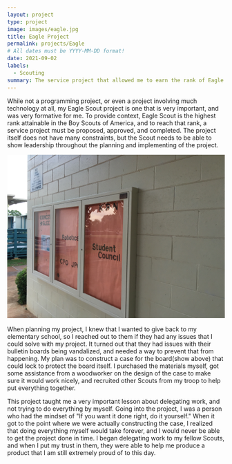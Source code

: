 ```yaml
---
layout: project
type: project
image: images/eagle.jpg
title: Eagle Project
permalink: projects/Eagle
# All dates must be YYYY-MM-DD format!
date: 2021-09-02
labels:
  - Scouting
summary: The service project that allowed me to earn the rank of Eagle Scout.
---
```

While not a programming project, or even a project involving much technology at all, my Eagle Scout project is one that is very important, and was very formative for me. To provide context, Eagle Scout is the highest rank attainable in the Boy Scouts of America, and to reach that rank, a service project must be proposed, approved, and completed. The project itself does not have many constraints, but the Scout needs to be able to show leadership throughout the planning and implementing of the project.

<img class="ui image" src="../images/EagleProject.JPG">

When planning my project, I knew that I wanted to give back to my elementary school, so I reached out to them if they had any issues that I could solve with my project. It turned out that they had issues with their bulletin boards being vandalized, and needed a way to prevent that from happening. My plan was to construct a case for the board(show above) that could lock to protect the board itself. I purchased the materials myself, got some assistance from a woodworker on the design of the case to make sure it would work nicely, and recruited other Scouts from my troop to help put everything together.

This project taught me a very important lesson about delegating work, and not trying to do everything by myself. Going into the project, I was a person who had the mindset of "If you want it done right, do it yourself." When it got to the point where we were actually constructing the case, I realized that doing everything myself would take forever, and I would never be able to get the project done in time. I began delegating work to my fellow Scouts, and when I put my trust in them, they were able to help me produce a product that I am still extremely proud of to this day.
